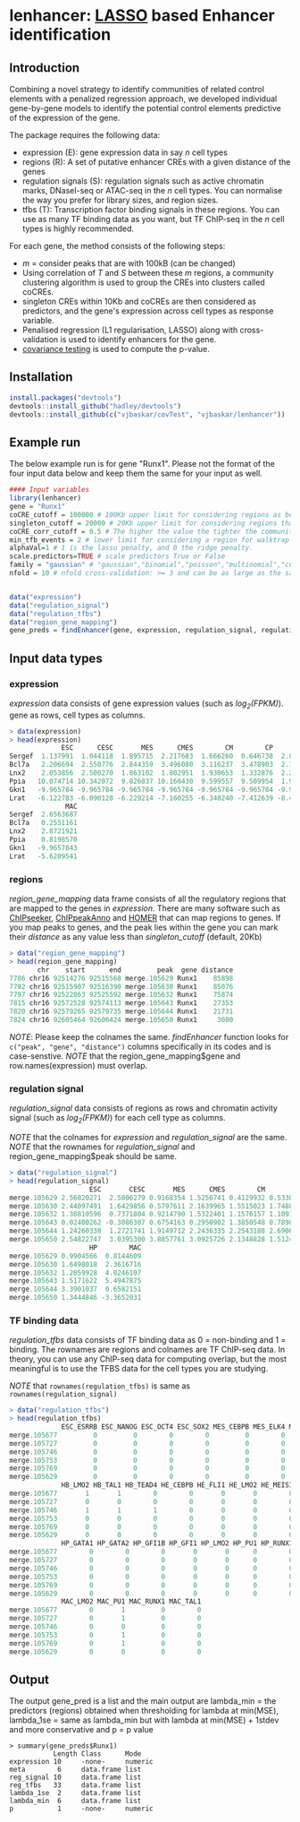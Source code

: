# lenhancer: [LASSO](https://en.wikipedia.org/wiki/Lasso_(statistics)) based Enhancer identification 

## Introduction
Combining a novel strategy to identify communities of related control elements with a penalized regression approach, we developed individual gene-by-gene models to identify the potential control elements predictive of the expression of the gene. 

The package requires the following data:
* expression (E): gene expression data in say *n* cell types
* regions (R): A set of putative enhancer CREs with a given distance of the genes
* regulation signals (S): regulation signals such as active chromatin marks, DNaseI-seq or ATAC-seq in the *n* cell types. You can normalise the way you prefer for library sizes, and region sizes.
* tfbs (T): Transcription factor binding signals in these regions. You can use as many TF binding data as you want, but TF ChIP-seq in the *n* cell types is highly recommended.

For each gene, the method consists of the following steps:
* *m* = consider peaks that are with 100kB (can be changed)
* Using correlation of *T* and *S* between these *m* regions, a community clustering algorithm is used to group the CREs into clusters called coCREs.
* singleton CREs within 10Kb and coCREs are then considered as predictors,  and the gene's expression across cell types as response variable.
* Penalised regression (L1 regularisation, LASSO) along with cross-validation is used to identify enhancers for the gene.
* [covariance testing](https://www.ncbi.nlm.nih.gov/pmc/articles/PMC4285373/) is used to compute the p-value.

## Installation

```R
install.packages("devtools")
devtools::install_github("hadley/devtools")
devtools::install_github(c("vjbaskar/covTest", "vjbaskar/lenhancer"))
```

## Example run

The below example run is for gene "Runx1". Please not the format of the four input data below and keep them the same for your input as well. 


```R
#### Input variables
library(lenhancer)
gene = "Runx1"
coCRE_cutoff = 100000 # 100Kb upper limit for considering regions as being mapped to the gene
singleton_cutoff = 20000 # 20Kb upper limit for considering regions that are not coCREs in the model
coCRE_corr_cutoff = 0.5 # The higher the value the tighter the community of CREs
min_tfb_events = 2 # lower limit for considering a region for walktrap community clustering
alphaVal=1 # 1 is the lasso penalty, and 0 the ridge penalty.
scale.predictors=TRUE # scale predictors True or False
family = "gaussian" # "gaussian","binomial","poisson","multinomial","cox","mgaussian"
nfold = 10 # nfold cross-validation: >= 3 and can be as large as the sample (# of cell types) size (leave-one-out CV) 


data("expression")
data("regulation_signal")
data("regulation_tfbs")
data("region_gene_mapping")
gene_preds = findEnhancer(gene, expression, regulation_signal, regulation_tfbs, region_gene_mapping, min_tfb_events = 2, coCRE_corr_cutoff = 0.5, singleton_cutoff = 20000, alphaVal = 1, scale.predictors = TRUE, family = "gaussian", nfoldxval = 10)
```

## Input data types

### expression

*expression* data consists of gene expression values (such as *log<sub>2</sub>(FPKM)*). gene as rows, cell types as columns.
```R
> data(expression)
> head(expression)
             ESC      CESC       MES      CMES        CM        CP        HB        HE        HP
Sergef  1.137991  1.044118  1.895715  2.217683  1.666260  0.646738  2.008090  1.244708  1.802633
Bcl7a   2.206694  2.550776  2.844359  3.496080  3.116237  3.478903  2.129927  1.403524  2.419382
Lnx2    2.053856  2.500270  1.863102  1.802951  1.930653  1.332876  2.289595  2.377188  2.195265
Ppia   10.074714 10.342072  9.826837 10.160430  9.599557  9.509954  1.916361  1.533936  2.086379
Gkn1   -9.965784 -9.965784 -9.965784 -9.965784 -9.965784 -9.965784 -9.965784 -9.965784 -9.965784
Lrat   -6.122783 -6.090128 -6.229214 -7.160255 -6.348240 -7.412639 -8.432611 -5.641031 -6.950677
              MAC
Sergef  2.6563687
Bcl7a   0.2551161
Lnx2    2.8721921
Ppia    0.8198570
Gkn1   -9.9657843
Lrat   -5.6209541
```

### regions
*region_gene_mapping* data frame consists of all the regulatory regions that are mapped to the genes in *expression*.
There are many software such as [ChIPseeker](http://bioconductor.org/packages/release/bioc/html/ChIPseeker.html), [ChIPpeakAnno](http://bioconductor.org/packages/release/bioc/html/ChIPpeakAnno.html) and [HOMER](http://homer.ucsd.edu/homer/index.html) that can map regions to genes. If you map peaks to genes, and the peak lies within the gene you can mark their *distance* as any value less than *singleton_cutoff* (default, 20Kb)

```R
> data("region_gene_mapping")
> head(region_gene_mapping)
       chr    start      end         peak  gene distance
7786 chr16 92514276 92515568 merge.105629 Runx1    85898
7792 chr16 92515907 92516390 merge.105630 Runx1    85076
7797 chr16 92522863 92525592 merge.105632 Runx1    75874
7815 chr16 92572528 92574113 merge.105643 Runx1    27353
7820 chr16 92579265 92579735 merge.105644 Runx1    21731
7824 chr16 92605464 92606424 merge.105650 Runx1     3000
```
*NOTE*: Please keep the colnames the same. *findEnhancer* function looks for `c("peak", "gene", "distance")` columns specifically in its codes and is case-senstive.
*NOTE* that the region_gene_mapping$gene and row.names(expression) must overlap.

### regulation signal

*regulation_signal* data consists of regions as rows and chromatin activity signal (such as *log<sub>2</sub>(FPKM)*) for each cell type as columns. 

*NOTE* that the colnames for *expression* and *regulation_signal* are the same.
*NOTE* that the rownames for *regulation_signal* and region_gene_mapping$peak should be same.

```R
> data("regulation_signal")
> head(regulation_signal)
                    ESC       CESC       MES      CMES        CM        CP        HB         HE
merge.105629 2.56820271  2.5806279 0.9168354 1.5256741 0.4129932 0.5330959 1.6784691 -0.1319497
merge.105630 2.44097491  1.6429856 0.5797611 2.1639965 1.5515023 1.7488139 3.1067132  0.7631582
merge.105632 1.30810596  0.7371804 0.9214790 1.5322401 1.1576157 1.1091539 1.2070316  0.7889895
merge.105643 0.02400262 -0.3086307 0.6754163 0.2950902 1.3850548 0.7898872 0.7038305  3.2788514
merge.105644 1.24260338  1.2721741 1.9149712 2.2436335 2.2543188 2.6906041 3.7203829  2.8612361
merge.105650 2.54822747  3.0395300 3.8857761 3.0925726 2.1348828 1.5124602 4.0995385  2.2658194
                    HP        MAC
merge.105629 0.9904566  0.8144609
merge.105630 1.6498018  2.3616716
merge.105632 1.2059928  4.0246107
merge.105643 1.5171622  5.4947875
merge.105644 3.3901037  0.6582151
merge.105650 1.3444846 -3.3652031
```

### TF binding data

*regulation_tfbs* data consists of TF binding data as 0 = non-binding and 1 = binding. The rownames are regions and colnames are TF ChIP-seq data.
In theory, you can use any ChIP-seq data for computing overlap, but the most meaningful is to use the TFBS data for the cell types you are studying.

*NOTE* that `rownames(regulation_tfbs)` is same as `rownames(regulation_signal)` 

```R
> data("regulation_tfbs")
> head(regulation_tfbs)
             ESC_ESRRB ESC_NANOG ESC_OCT4 ESC_SOX2 MES_CEBPB MES_ELK4 MES_OCT4 HB_CEBPB HB_GATA2
merge.105677         0         0        0        0         0        0        0        0        0
merge.105727         0         0        0        0         0        0        0        0        0
merge.105746         0         0        0        0         0        0        0        0        0
merge.105753         0         0        0        0         0        0        0        0        0
merge.105769         0         0        0        0         0        0        0        0        0
merge.105629         0         0        0        0         0        0        0        0        0
             HB_LMO2 HB_TAL1 HB_TEAD4 HE_CEBPB HE_FLI1 HE_LMO2 HE_MEIS1 HE_TAL1 HP_CEBPB HP_FLI1
merge.105677       1       1        0        0       0       0        0       0        0       0
merge.105727       0       0        0        0       0       0        0       0        0       0
merge.105746       1       1        1        0       0       0        0       0        0       0
merge.105753       0       0        0        0       0       0        0       0        0       0
merge.105769       0       0        0        0       0       0        0       0        0       0
merge.105629       0       0        0        0       0       0        0       0        0       0
             HP_GATA1 HP_GATA2 HP_GFI1B HP_GFI1 HP_LMO2 HP_PU1 HP_RUNX1 HP_TAL1 MAC_CEBPB MAC_FLI1
merge.105677        0        0        0       0       0      0        0       0         0        0
merge.105727        0        0        0       0       0      0        0       0         1        0
merge.105746        0        0        0       0       0      0        0       0         0        0
merge.105753        0        0        0       0       0      0        0       0         1        0
merge.105769        0        0        0       0       0      0        0       0         1        0
merge.105629        0        0        0       0       0      0        0       0         0        0
             MAC_LMO2 MAC_PU1 MAC_RUNX1 MAC_TAL1
merge.105677        0       1         0        0
merge.105727        0       1         0        0
merge.105746        0       0         0        0
merge.105753        0       1         0        0
merge.105769        0       1         0        0
merge.105629        0       0         0        0
```
## Output
The output gene_pred is a list and the main output are lambda_min = the predictors (regions) obtained when thresholding for lambda at min(MSE), lambda_1se = same as lambda_min but with lambda at min(MSE) + 1stdev and more conservative and p = p value
```
> summary(gene_preds$Runx1)
           Length Class      Mode   
expression 10     -none-     numeric
meta        6     data.frame list   
reg_signal 10     data.frame list   
reg_tfbs   33     data.frame list   
lambda_1se  2     data.frame list   
lambda_min  6     data.frame list   
p           1     -none-     numeric
```

